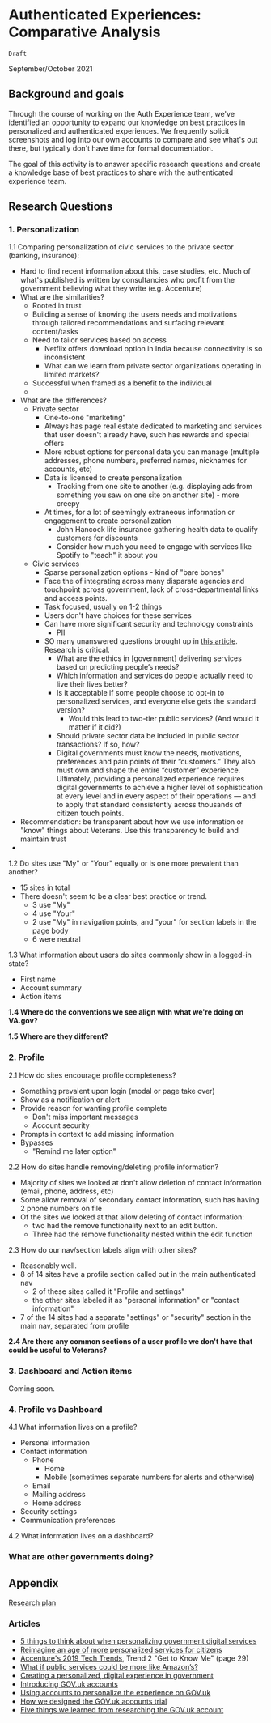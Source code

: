 Authenticated Experiences: Comparative Analysis
============================================

`Draft`

September/October 2021

Background and goals
--------------------

Through the course of working on the Auth Experience team, we've identified an opportunity to expand our knowledge on best practices in personalized and authenticated experiences. We frequently solicit screenshots and log into our own accounts to compare and see what's out there, but typically don't have time for formal documentation.

The goal of this activity is to answer specific research questions and create a knowledge base of best practices to share with the authenticated experience team.

Research Questions
------------------

### 1. Personalization

1.1 Comparing personalization of civic services to the private sector (banking, insurance): 

-   Hard to find recent information about this, case studies, etc. Much of what's published is written by consultancies who profit from the government believing what they write (e.g. Accenture)
-   What are the similarities?
    -   Rooted in trust
    -   Building a sense of knowing the users needs and motivations through tailored recommendations and surfacing relevant content/tasks
    -   Need to tailor services based on access
        -   Netflix offers download option in India because connectivity is so inconsistent
        -   What can we learn from private sector organizations operating in limited markets?
    -   Successful when framed as a benefit to the individual
    -   
-   What are the differences?
    -   Private sector 
        -   One-to-one "marketing"
        -   Always has page real estate dedicated to marketing and services that user doesn't already have, such has rewards and special offers
        -   More robust options for personal data you can manage (multiple addresses, phone numbers, preferred names, nicknames for accounts, etc)
        -   Data is licensed to create personalization
            -   Tracking from one site to another (e.g. displaying ads from something you saw on one site on another site) - more creepy
        -   At times, for a lot of seemingly extraneous information or engagement to create personalization 
            -   John Hancock life insurance gathering health data to qualify customers for discounts 
            -   Consider how much you need to engage with services like Spotify to "teach" it about you
    -   Civic services
        -   Sparse personalization options - kind of "bare bones"
        -   Face the of integrating across many disparate agencies and touchpoint across government, lack of cross-departmental links and access points. 
        -   Task focused, usually on 1-2 things
        -   Users don't have choices for these services
        -   Can have more significant security and technology constraints
            -   PII
        -   SO many unanswered questions brought up in [this article](https://medium.com/@marli_k/five-things-to-think-of-when-personalizing-digital-government-services-81b70b578efb). Research is critical.
            -   What are the ethics in [government] delivering services based on predicting people’s needs?
            -   Which information and services do people actually need to live their lives better?
            -   Is it acceptable if some people choose to opt-in to personalized services, and everyone else gets the standard version?
                -   Would this lead to two-tier public services? (And would it matter if it did?)
            -   Should private sector data be included in public sector transactions? If so, how?
            -   Digital governments must know the needs, motivations, preferences and pain points of their “customers.” They also must own and shape the entire “customer” experience. Ultimately, providing a personalized experience requires digital governments to achieve a higher level of sophistication at every level and in every aspect of their operations — and to apply that standard consistently across thousands of citizen touch points.
-   Recommendation: be transparent about how we use information or "know" things about Veterans. Use this transparency to build and maintain trust
-   

1.2 Do sites use "My" or "Your" equally or is one more prevalent than another?

-   15 sites in total
-   There doesn't seem to be a clear best practice or trend.
    -   3 use "My"
    -   4 use "Your"
    -   2 use "My" in navigation points, and "your" for section labels in the page body
    -   6 were neutral 

1.3 What information about users do sites commonly show in a logged-in state?

-   First name
-   Account summary
-   Action items

**1.4 Where do the conventions we see align with what we're doing on VA.gov?**

**1.5 Where are they different?**

### 2. Profile

2.1 How do sites encourage profile completeness?

-   Something prevalent upon login (modal or page take over)
-   Show as a notification or alert
-   Provide reason for wanting profile complete
    -   Don't miss important messages
    -   Account security
-   Prompts in context to add missing information
-   Bypasses
    -   "Remind me later option"

2.2 How do sites handle removing/deleting profile information? 

-   Majority of sites we looked at don't allow deletion of contact information (email, phone, address, etc)
-   Some allow removal of secondary contact information, such has having 2 phone numbers on file
-   Of the sites we looked at that allow deleting of contact information:
    -   two had the remove functionality next to an edit button.
    -   Three had the remove functionality nested within the edit function

2.3 How do our nav/section labels align with other sites?

-   Reasonably well.  
-   8 of 14 sites have a profile section called out in the main authenticated nav
    -   2 of these sites called it "Profile and settings"
    -   the other sites labeled it as "personal information" or "contact information"
-   7 of the 14 sites had a separate "settings" or "security" section in the main nav, separated from profile

**2.4 Are there any common sections of a user profile we don't have that could be useful to Veterans?**

### 3. Dashboard and Action items

Coming soon.

### 4. Profile vs Dashboard

4.1 What information lives on a profile? 

-   Personal information
-   Contact information
    -   Phone
        -   Home
        -   Mobile (sometimes separate numbers for alerts and otherwise)
    -   Email
    -   Mailing address
    -   Home address
-   Security settings
-   Communication preferences

4.2 What information lives on a dashboard?

### What are other governments doing?



## Appendix

[Research plan](https://github.com/department-of-veterans-affairs/va.gov-team/blob/master/products/identity-personalization/discovery-research/comparative-analysis/auth-exp-comparative-analysis-reseach-plan.md)

### Articles

- [5 things to think about when personalizing government digital services](https://medium.com/@marli_k/five-things-to-think-of-when-personalizing-digital-government-services-81b70b578efb)
- [Reimagine an age of more personalized services for citizens](https://assets.kpmg/content/dam/kpmg/uk/pdf/2016/09/reimagine-more-personalised-services-september-16.pdf)
- [Accenture's 2019 Tech Trends](https://www.accenture.com/_acnmedia/PDF-94/Accenture-TechVision-2019-Tech-Trends-Report.pdf), Trend 2 "Get to Know Me" (page 29)
- [What if public services could be more like Amazon’s?](https://policyexchange.org.uk/what-if-public-services-could-be-more-like-amazons/)
- [Creating a personalized, digital experience in government](https://www.govloop.com/creating-a-personalized-digital-experience/)
- [Introducing GOV.uk accounts](https://gds.blog.gov.uk/2020/09/22/introducing-gov-uk-accounts/)
- [Using accounts to personalize the experience on GOV.uk](https://insidegovuk.blog.gov.uk/2020/10/07/using-accounts-to-personalise-the-user-experience-on-gov-uk/)
- [How we designed the GOV.uk accounts trial](https://insidegovuk.blog.gov.uk/2020/11/26/how-we-designed-the-gov-uk-accounts-trial/)
- [Five things we learned from researching the GOV.uk account](https://insidegovuk.blog.gov.uk/2020/12/09/five-things-weve-learned-from-researching-the-gov-uk-account/)


